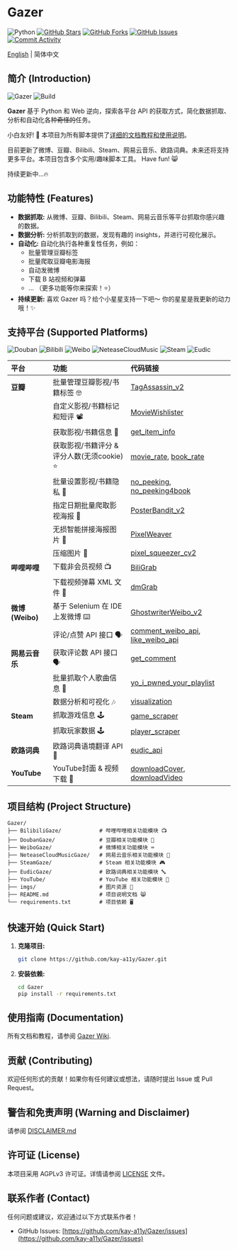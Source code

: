 # Gazer

![Python](https://img.shields.io/badge/Python-rgb(54,110,170)) [![GitHub Stars](https://img.shields.io/github/stars/kay-a11y/Gazer.svg?style=social&label=Star&maxAge=2592000)](https://github.com/kay-a11y/Gazer/stargazers) [![GitHub Forks](https://img.shields.io/github/forks/kay-a11y/Gazer.svg?style=social&label=Fork&maxAge=2592000)](https://github.com/kay-a11y/Gazer/fork) [![GitHub Issues](https://img.shields.io/github/issues/kay-a11y/Gazer.svg)](https://github.com/kay-a11y/Gazer/issues) [![Commit Activity](https://img.shields.io/github/commit-activity/m/kay-a11y/M3U8-Probe)](https://github.com/kay-a11y/M3U8-Probe/commits/main)


[English](README_en.md) | 简体中文

## 简介 (Introduction)

![Gazer](https://img.shields.io/badge/Gazer-v1.0-brightgreen) ![Build](https://img.shields.io/badge/Build-Passing-green)

**Gazer** 基于 Python 和 Web 逆向，探索各平台 API 的获取方式，简化数据抓取、分析和自动化各种~~奇怪的~~任务。

小白友好! 🌟 本项目为所有脚本提供了[详细的文档教程和使用说明](https://github.com/kay-a11y/Gazer/wiki)。

目前更新了微博、豆瓣、Bilibili、Steam、网易云音乐、欧路词典。未来还将支持更多平台。本项目包含多个实用/趣味脚本工具。 Have fun! 😸

持续更新中...🔥

## 功能特性 (Features)

*   **数据抓取:** 从微博、豆瓣、Bilibili、Steam、网易云音乐等平台抓取你感兴趣的数据。
*   **数据分析:** 分析抓取到的数据，发现有趣的 insights，并进行可视化展示。
*   **自动化:** 自动化执行各种重复性任务，例如：
    *   批量管理豆瓣标签
    *   批量爬取豆瓣电影海报
    *   自动发微博
    *   下载 B 站视频和弹幕
    *   ... （更多功能等你来探索！⭐）
*   **持续更新:** 喜欢 Gazer 吗？给个小星星支持一下吧～ 你的星星是我更新的动力哦！✨

## 支持平台 (Supported Platforms)

![Douban](https://img.shields.io/badge/豆瓣-Douban-rgb(34,194,82)) ![Bilibili](https://img.shields.io/badge/哔哩哔哩-Bilibili-rgb(0,146,208)) ![Weibo](https://img.shields.io/badge/微博-Weibo-rgb(175,179,65)) ![NeteaseCloudMusic](https://img.shields.io/badge/网易云音乐-NeteaseCloudMusic-rgb(196,68,68)) ![Steam](https://img.shields.io/badge/Steam-rgb(24,51,141)) ![Eudic](https://img.shields.io/badge/欧路词典-Eudic-rgb(36,91,163))


| 平台               | 功能                                                         | 代码链接                                                                                  |
| :----------------- | :----------------------------------------------------------- | :---------------------------------------------------------------------------------------- |
| **豆瓣** | 批量管理豆瓣影视/书籍标签 🤓                           | [TagAssassin_v2](/DoubanGaze/src/API/TagAssassin_v2.py)                                 |
|                    | 自定义影视/书籍标记和短评 📽️                              | [MovieWishlister](/DoubanGaze/src/API/MovieWishlister.py)                               |
|                    | 获取影视/书籍信息 🎫                              | [get_item_info](/DoubanGaze/src/API/get_item_info.py)                               |
|                    | 获取影视/书籍评分 & 评分人数(无须cookie) ⭐                              | [movie_rate](/DoubanGaze/src/API/movie_rate_no_crumbs.py), [book_rate](/DoubanGaze/src/API/book_rate_no_crumbs.py)                        |
|                    | 批量设置影视/书籍隐私 🙊                         | [no_peeking](/DoubanGaze/src/no_peeking.py), [no_peeking4book](/DoubanGaze/src/no_peeking4book.py) |
|                    | 指定日期批量爬取影视海报 🧩                           | [PosterBandit_v2](/DoubanGaze/src/PosterBandit_v2.py)                                     |
|                    | 无损智能拼接海报图片 📌                                   | [PixelWeaver](/DoubanGaze/utils/PixelWeaver.py)                                          |
|                    | 压缩图片 📌                                               | [pixel_squeezer_cv2](/DoubanGaze/utils/pixel_squeezer_cv2.py)                            |
| **哔哩哔哩** | 下载非会员视频 📺                           | [BiliGrab](/BilibiliGaze/src/BiliGrab.py)                                 |
|             | 下载视频弹幕 XML 文件 🔣                           | [dmGrab](/BilibiliGaze/src/dmGrab.py)                                 |
| **微博 (Weibo)**   | 基于 Selenium 在 IDE 上发微博 ⌨️                         | [GhostwriterWeibo_v2](/WeiboGaze/src/GhostwriterWeibo_v2.py)                           |
|                    | 评论/点赞 API 接口 🗣️                                       | [comment_weibo_api](/WeiboGaze/src/API/comment_weibo_api.py), [like_weibo_api](/WeiboGaze/src/API/like_weibo_api.py) |
| **网易云音乐**     | 获取评论数 API 接口 🗣️                                       | [get_comment](/NeteaseCloudMusicGaze/src/API/get_comment.py)                             |
|                    | 批量抓取个人歌曲信息 🎼                                       | [yo_i_pwned_your_playlist](/NeteaseCloudMusicGaze/src/yo_i_pwned_your_playlist.py)         |
|                    | 数据分析和可视化 🎶                                           | [visualization](/NeteaseCloudMusicGaze/src/visualization.py)                               |
| **Steam**         | 抓取游戏信息 🕹️                                             | [game_scraper](/SteamGaze/src/game_scraper.py)                                           |
|                    | 抓取玩家数据 🕹️                                             | [player_scraper](/SteamGaze/src/player_scraper.py)                                         |
| **欧路词典**       | 欧路词典语境翻译 API 🔣                                      | [eudic_api](/EudicGaze/src/eudic_api.py)                                                   |
| **YouTube**       | YouTube封面 & 视频下载 🌈                                      | [downloadCover](https://github.com/kay-a11y/Gazer/blob/main/YouTube/API/downloadCover.py), [downloadVideo](https://github.com/kay-a11y/Gazer/blob/main/YouTube/API/downloadVideo.py)                                                   |

## 项目结构 (Project Structure)

```
Gazer/
├── BilibiliGaze/            # 哔哩哔哩相关功能模块 📺
├── DoubanGaze/              # 豆瓣相关功能模块 🫛
├── WeiboGaze/               # 微博相关功能模块 ⌨️
├── NeteaseCloudMusicGaze/   # 网易云音乐相关功能模块 🎵
├── SteamGaze/               # Steam 相关功能模块 🎮
├── EudicGaze/               # 欧路词典相关功能模块 🔤
├── YouTube/                 # YouTube 相关功能模块 🌈
├── imgs/                    # 图片资源 🧩
├── README.md                # 项目说明文档 😸
└── requirements.txt         # 项目依赖 🖥️
```

## 快速开始 (Quick Start)

1. **克隆项目:**
    ```bash
    git clone https://github.com/kay-a11y/Gazer.git
    ```
2. **安装依赖:**
    ```bash
    cd Gazer
    pip install -r requirements.txt
    ```

## 使用指南 (Documentation)

所有文档和教程，请参阅 [Gazer Wiki](https://github.com/kay-a11y/Gazer/wiki).

## 贡献 (Contributing)

欢迎任何形式的贡献！如果你有任何建议或想法，请随时提出 Issue 或 Pull Request。

## **警告和免责声明 (Warning and Disclaimer)**

请参阅 [DISCLAIMER.md](DISCLAIMER.md)

## 许可证 (License)

本项目采用 AGPLv3 许可证。详情请参阅 [LICENSE](LICENSE) 文件。

## 联系作者 (Contact)

任何问题或建议，欢迎通过以下方式联系作者！

* GitHub Issues: [https://github.com/kay-a11y/Gazer/issues](https://github.com/kay-a11y/Gazer/issues)